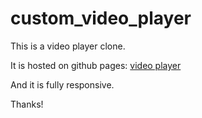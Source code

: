 # custom_video_player

This is a video player clone.

It is hosted on github pages: [video player](https://erehmaryann.github.io/custom_video_player/) 

And it is fully responsive.

Thanks!
